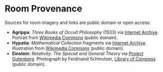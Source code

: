 # Room Provenance

Sources for room imagery and links are public domain or open access:

- **Agrippa**: *Three Books of Occult Philosophy* (1533) via [Internet Archive](https://archive.org/details/threebooksofoccu00agri). Portrait from [Wikimedia Commons](https://commons.wikimedia.org/wiki/File:Heinrich_Cornelius_Agrippa00.jpg) (public domain).
- **Hypatia**: *Mathematical Collection* fragments via [Internet Archive](https://archive.org/details/hypatia-mathematical-collection). Illustration from [Wikimedia Commons](https://commons.wikimedia.org/wiki/File:Hugo_Braun_von_Ware%CC%81n_Hypatia.jpg) (public domain).
- **Einstein**: *Relativity: The Special and General Theory* via [Project Gutenberg](https://www.gutenberg.org/ebooks/30155). Photograph by Ferdinand Schmutzer, [Library of Congress](https://www.loc.gov/item/00652827/) (public domain).
